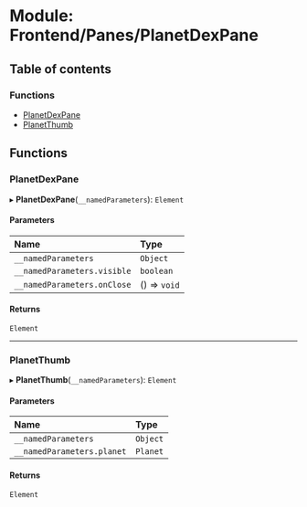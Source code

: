 # Module: Frontend/Panes/PlanetDexPane

## Table of contents

### Functions

- [PlanetDexPane](Frontend_Panes_PlanetDexPane.md#planetdexpane)
- [PlanetThumb](Frontend_Panes_PlanetDexPane.md#planetthumb)

## Functions

### PlanetDexPane

▸ **PlanetDexPane**(`__namedParameters`): `Element`

#### Parameters

| Name                        | Type         |
| :-------------------------- | :----------- |
| `__namedParameters`         | `Object`     |
| `__namedParameters.visible` | `boolean`    |
| `__namedParameters.onClose` | () => `void` |

#### Returns

`Element`

---

### PlanetThumb

▸ **PlanetThumb**(`__namedParameters`): `Element`

#### Parameters

| Name                       | Type     |
| :------------------------- | :------- |
| `__namedParameters`        | `Object` |
| `__namedParameters.planet` | `Planet` |

#### Returns

`Element`
